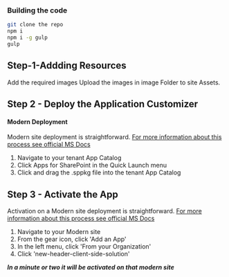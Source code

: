 
### Building the code

```bash
git clone the repo
npm i
npm i -g gulp
gulp
```
## Step-1-Addding Resources

Add the required images 
Upload the images in image Folder to site Assets.

## Step 2 - Deploy the Application Customizer

#### Modern Deployment
Modern site deployment is straightforward. [For more information about this process see official MS Docs](https://docs.microsoft.com/en-us/sharepoint/use-app-catalog)

1. Navigate to your tenant App Catalog
2. Click Apps for SharePoint in the Quick Launch menu
3. Click and drag the .sppkg file into the tenant App Catalog



## Step 3 - Activate the App
Activation on a Modern site deployment is straightforward. [For more information about this process see official MS Docs](https://docs.microsoft.com/en-us/sharepoint/use-app-catalog)

1. Navigate to your Modern site
2. From the gear icon, click 'Add an App'
3. In the left menu, click 'From your Organization'
4. Click 'new-header-client-side-solution'

***In a minute or two it will be activated on that modern site***



